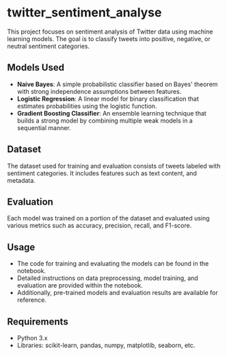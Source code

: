# twitter_sentiment_analyse

This project focuses on sentiment analysis of Twitter data using machine learning models. The goal is to classify tweets into positive, negative, or neutral sentiment categories.

## Models Used
- **Naive Bayes**: A simple probabilistic classifier based on Bayes' theorem with strong independence assumptions between features.
- **Logistic Regression**: A linear model for binary classification that estimates probabilities using the logistic function.
- **Gradient Boosting Classifier**: An ensemble learning technique that builds a strong model by combining multiple weak models in a sequential manner.

## Dataset
The dataset used for training and evaluation consists of tweets labeled with sentiment categories. It includes features such as text content, and metadata.

## Evaluation
Each model was trained on a portion of the dataset and evaluated using various metrics such as accuracy, precision, recall, and F1-score. 

## Usage
- The code for training and evaluating the models can be found in the notebook.
- Detailed instructions on data preprocessing, model training, and evaluation are provided within the notebook.
- Additionally, pre-trained models and evaluation results are available for reference.

## Requirements
- Python 3.x
- Libraries: scikit-learn, pandas, numpy, matplotlib, seaborn, etc.

